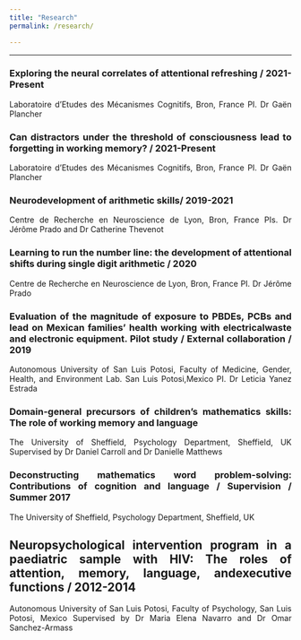 ```yaml
---
title: "Research"
permalink: /research/

---
```

<style> .aligncenter {text-align: center;} </style>
<style> body {text-align: justify} </style> <!-- Justify text. -->
---
### Exploring the neural correlates of attentional refreshing / 2021-Present
Laboratoire d’Etudes des Mécanismes Cognitifs, Bron, France
PI. Dr Gaën Plancher

### Can distractors under the threshold of consciousness lead to forgetting in working memory? / 2021-Present
Laboratoire d’Etudes des Mécanismes Cognitifs, Bron, France
PI. Dr Gaën Plancher

### Neurodevelopment of arithmetic skills/ 2019-2021
Centre de Recherche en Neuroscience de Lyon, Bron, France
PIs. Dr Jérôme Prado and Dr Catherine Thevenot

### Learning to run the number line: the development of attentional shifts during single digit arithmetic / 2020
Centre de Recherche en Neuroscience de Lyon, Bron, France
PI. Dr Jérôme Prado

### Evaluation of the magnitude of exposure to PBDEs, PCBs and lead on Mexican families’ health working with electricalwaste and electronic equipment. Pilot study / External collaboration / 2019
Autonomous University of San Luis Potosi, Faculty of Medicine, Gender, Health, and Environment Lab. San Luis Potosi,Mexico
PI. Dr Leticia Yanez Estrada

### Domain-general precursors of children’s mathematics skills: The role of working memory and language
The University of Sheffield, Psychology Department, Sheffield, UK
Supervised by Dr Daniel Carroll and Dr Danielle Matthews

### Deconstructing mathematics word problem-solving: Contributions of cognition and language / Supervision / Summer 2017
The University of Sheffield, Psychology Department, Sheffield, UK

## Neuropsychological intervention program in a paediatric sample with HIV: The roles of attention, memory, language, andexecutive functions / 2012-2014
Autonomous University of San Luis Potosi, Faculty of Psychology, San Luis Potosi, Mexico
Supervised by Dr Maria Elena Navarro and Dr Omar Sanchez-Armass
